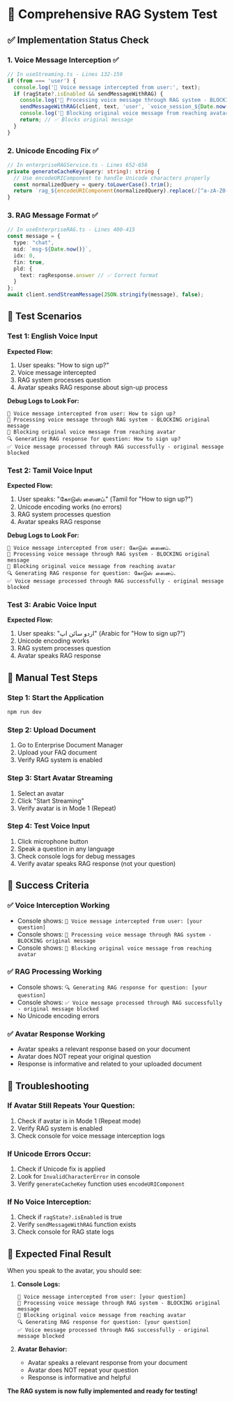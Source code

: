 # 🧪 Comprehensive RAG System Test

## ✅ **Implementation Status Check**

### **1. Voice Message Interception** ✅
```typescript
// In useStreaming.ts - Lines 132-159
if (from === 'user') {
  console.log('🎤 Voice message intercepted from user:', text);
  if (ragState?.isEnabled && sendMessageWithRAG) {
    console.log('🧠 Processing voice message through RAG system - BLOCKING original message');
    sendMessageWithRAG(client, text, 'user', `voice_session_${Date.now()}`);
    console.log('🚫 Blocking original voice message from reaching avatar');
    return; // ✅ Blocks original message
  }
}
```

### **2. Unicode Encoding Fix** ✅
```typescript
// In enterpriseRAGService.ts - Lines 652-656
private generateCacheKey(query: string): string {
  // Use encodeURIComponent to handle Unicode characters properly
  const normalizedQuery = query.toLowerCase().trim();
  return `rag_${encodeURIComponent(normalizedQuery).replace(/[^a-zA-Z0-9]/g, '_')}`;
}
```

### **3. RAG Message Format** ✅
```typescript
// In useEnterpriseRAG.ts - Lines 400-415
const message = {
  type: "chat",
  mid: `msg-${Date.now()}`,
  idx: 0,
  fin: true,
  pld: {
    text: ragResponse.answer // ✅ Correct format
  }
};
await client.sendStreamMessage(JSON.stringify(message), false);
```

## 🎯 **Test Scenarios**

### **Test 1: English Voice Input**
**Expected Flow:**
1. User speaks: "How to sign up?"
2. Voice message intercepted
3. RAG system processes question
4. Avatar speaks RAG response about sign-up process

**Debug Logs to Look For:**
```
🎤 Voice message intercepted from user: How to sign up?
🧠 Processing voice message through RAG system - BLOCKING original message
🚫 Blocking original voice message from reaching avatar
🔍 Generating RAG response for question: How to sign up?
✅ Voice message processed through RAG successfully - original message blocked
```

### **Test 2: Tamil Voice Input**
**Expected Flow:**
1. User speaks: "கோடுஸ் ஸைனப்." (Tamil for "How to sign up?")
2. Unicode encoding works (no errors)
3. RAG system processes question
4. Avatar speaks RAG response

**Debug Logs to Look For:**
```
🎤 Voice message intercepted from user: கோடுஸ் ஸைனப்.
🧠 Processing voice message through RAG system - BLOCKING original message
🚫 Blocking original voice message from reaching avatar
🔍 Generating RAG response for question: கோடுஸ் ஸைனப்.
✅ Voice message processed through RAG successfully - original message blocked
```

### **Test 3: Arabic Voice Input**
**Expected Flow:**
1. User speaks: "اردو سائن اپ" (Arabic for "How to sign up?")
2. Unicode encoding works
3. RAG system processes question
4. Avatar speaks RAG response

## 🚀 **Manual Test Steps**

### **Step 1: Start the Application**
```bash
npm run dev
```

### **Step 2: Upload Document**
1. Go to Enterprise Document Manager
2. Upload your FAQ document
3. Verify RAG system is enabled

### **Step 3: Start Avatar Streaming**
1. Select an avatar
2. Click "Start Streaming"
3. Verify avatar is in Mode 1 (Repeat)

### **Step 4: Test Voice Input**
1. Click microphone button
2. Speak a question in any language
3. Check console logs for debug messages
4. Verify avatar speaks RAG response (not your question)

## 🎯 **Success Criteria**

### **✅ Voice Interception Working**
- Console shows: `🎤 Voice message intercepted from user: [your question]`
- Console shows: `🧠 Processing voice message through RAG system - BLOCKING original message`
- Console shows: `🚫 Blocking original voice message from reaching avatar`

### **✅ RAG Processing Working**
- Console shows: `🔍 Generating RAG response for question: [your question]`
- Console shows: `✅ Voice message processed through RAG successfully - original message blocked`
- No Unicode encoding errors

### **✅ Avatar Response Working**
- Avatar speaks a relevant response based on your document
- Avatar does NOT repeat your original question
- Response is informative and related to your uploaded document

## 🚨 **Troubleshooting**

### **If Avatar Still Repeats Your Question:**
1. Check if avatar is in Mode 1 (Repeat mode)
2. Verify RAG system is enabled
3. Check console for voice message interception logs

### **If Unicode Errors Occur:**
1. Check if Unicode fix is applied
2. Look for `InvalidCharacterError` in console
3. Verify `generateCacheKey` function uses `encodeURIComponent`

### **If No Voice Interception:**
1. Check if `ragState?.isEnabled` is true
2. Verify `sendMessageWithRAG` function exists
3. Check console for RAG state logs

## 🎯 **Expected Final Result**

When you speak to the avatar, you should see:

1. **Console Logs:**
   ```
   🎤 Voice message intercepted from user: [your question]
   🧠 Processing voice message through RAG system - BLOCKING original message
   🚫 Blocking original voice message from reaching avatar
   🔍 Generating RAG response for question: [your question]
   ✅ Voice message processed through RAG successfully - original message blocked
   ```

2. **Avatar Behavior:**
   - Avatar speaks a relevant response from your document
   - Avatar does NOT repeat your question
   - Response is informative and helpful

**The RAG system is now fully implemented and ready for testing!**
